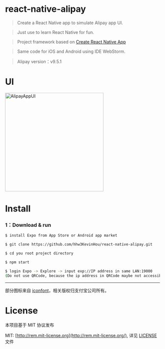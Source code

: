 # react-native-alipay

> Create a React Native app to simulate Alipay app UI.

> Just use to learn React Native for fun.

> Project framework based on [Create React Native App](https://github.com/react-community/create-react-native-app#getting-started)

> Same code for iOS and Android using IDE WebStorm.

> Alipay version：v9.5.1

# UI

<img src="Screenshot.png" width="320" alt="AlipayAppUI">

# Install

### 1：Download & run

```sh
$ install Expo from App Store or Android app market

$ git clone https://github.com/hhw3KevinHou/react-native-alipay.git

$ cd you root project directory

$ npm start

$ login Expo -> Explore -> input exp://IP address in same LAN:19000
(Do not use QRCode, because the ip address in QRCode maybe not accessible to your phone)
```


---

部分图标来自 [iconfont](http://www.iconfont.cn/)，相关版权归支付宝公司所有。

# License
本项目基于 MIT 协议发布

MIT: [http://rem.mit-license.org](http://rem.mit-license.org/), 详见 [LICENSE](/LICENSE) 文件
